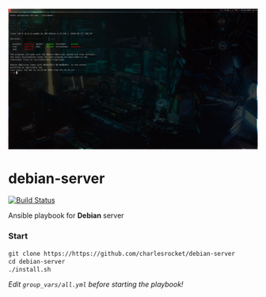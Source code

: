 ![screenshot](screenshot.png)

# debian-server

[![Build Status](https://travis-ci.com/charlesrocket/debian-server.svg?branch=master)](https://travis-ci.com/charlesrocket/debian-server)

Ansible playbook for **Debian** server

### Start

```
git clone https://https://github.com/charlesrocket/debian-server
cd debian-server
./install.sh
```

_Edit `group_vars/all.yml` before starting the playbook!_

